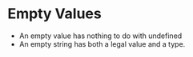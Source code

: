 # Empty Values

- An empty value has nothing to do with undefined
- An empty string has both a legal value and a type.

